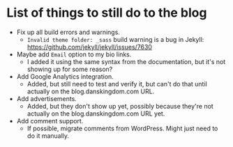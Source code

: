# List of things to still do to the blog

- Fix up all build errors and warnings.
  - `Invalid theme folder: _sass` build warning is a bug in Jekyll: https://github.com/jekyll/jekyll/issues/7630
- Maybe add `Email` option to my bio links.
  - I added it using the same syntax from the documentation, but it's not showing up for some reason?
- Add Google Analytics integration.
  - Added, but still need to test and verify it, but can't do that until actually on the blog.danskingdom.com URL.
- Add advertisements.
  - Added, but they don't show up yet, possibly because they're not actually on the blog.danskingdom.com URL yet.
- Add comment support.
  - If possible, migrate comments from WordPress. Might just need to do it manually.
